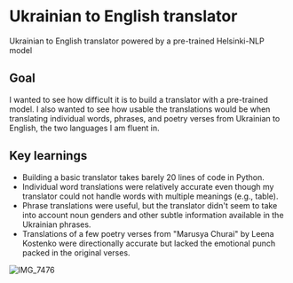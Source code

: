 # Ukrainian to English translator
Ukrainian to English translator powered by a pre-trained Helsinki-NLP model

## Goal
I wanted to see how difficult it is to build a translator with a pre-trained model. I also wanted to see how usable the translations would be when translating individual words, phrases, and poetry verses from Ukrainian to English, the two languages I am fluent in.

## Key learnings
* Building a basic translator takes barely 20 lines of code in Python.
* Individual word translations were relatively accurate even though my translator could not handle words with multiple meanings (e.g., table).
* Phrase translations were useful, but the translator didn't seem to take into account noun genders and other subtle information available in the Ukrainian phrases.
* Translations of a few poetry verses from "Marusya Churai" by Leena Kostenko were directionally accurate but lacked the emotional punch packed in the original verses.

![IMG_7476](https://github.com/user-attachments/assets/4b8b4989-7c54-47bd-8240-77c9ac53963f)
